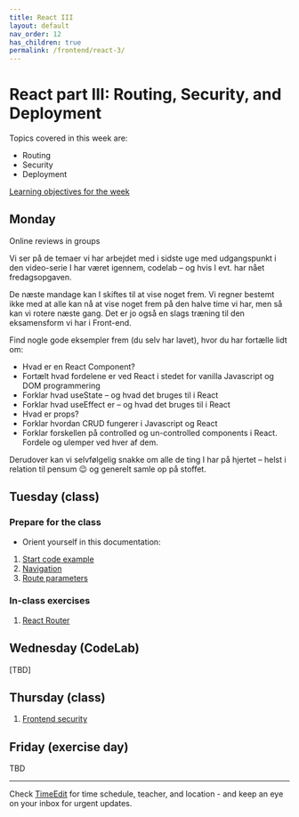 ```yaml
---
title: React III
layout: default
nav_order: 12
has_children: true
permalink: /frontend/react-3/
---
```


# React part III: Routing, Security, and Deployment

Topics covered in this week are:

- Routing
- Security
- Deployment

[Learning objectives for the week](./learningobjectives.md)

## Monday

Online reviews in groups

Vi ser på de temaer vi har arbejdet med i sidste uge med udgangspunkt i den video-serie I har været igennem, codelab – og hvis I evt. har nået fredagsopgaven.

De næste mandage kan I skiftes til at vise noget frem. Vi regner bestemt ikke med at alle kan nå at vise noget frem på den halve time vi har, men så kan vi rotere næste gang. Det er jo også en slags træning til den eksamensform vi har i Front-end.

Find nogle gode eksempler frem (du selv har lavet), hvor du har fortælle lidt om:

- Hvad er en React Component?
- Fortælt hvad fordelene er ved React i stedet for vanilla Javascript og DOM programmering
- Forklar hvad useState – og hvad det bruges til i React
- Forklar hvad useEffect er – og hvad det bruges til i React
- Hvad er props?
- Forklar hvordan CRUD fungerer i Javascript og React
- Forklar forskellen på controlled og un-controlled components i React. Fordele og ulemper ved hver af dem.

Derudover kan vi selvfølgelig snakke om alle de ting I har på hjertet – helst i relation til pensum 😉 og generelt samle op på stoffet.

## Tuesday (class)

### Prepare for the class

- Orient yourself in this documentation:

1. [Start code example](https://reactrouter.com/start/library/routing)
2. [Navigation](https://reactrouter.com/start/library/navigating)
3. [Route parameters](https://reactrouter.com/start/library/url-values)

### In-class exercises

1. [React Router](./exercises/routing_in_react.md)

## Wednesday (CodeLab)

[TBD]

## Thursday (class)

1. [Frontend security](./exercises/frontend_security.md)

## Friday (exercise day)

TBD

<hr/>

Check [TimeEdit](https://skema.cphbusiness.dk/) for time schedule, teacher, and location - and keep an eye on your inbox for urgent updates.
